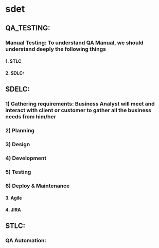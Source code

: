 # sdet
## QA_TESTING:
### Manual Testing: To understand QA Manual, we should understand deeply the following things
#### 1. STLC
#### 2. SDLC:
## SDELC:
### 1) Gathering requirements: Business Analyst will meet and interact with client or customer to gather all the business needs from him/her
### 2) Planning
### 3) Design
### 4) Development
### 5) Testing
### 6) Deploy & Maintenance


#### 3. Agile
#### 4. JIRA

## STLC:

### QA Automation:
